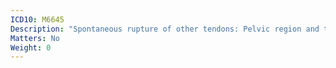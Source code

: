 ```yaml
---
ICD10: M6645
Description: "Spontaneous rupture of other tendons: Pelvic region and thigh"
Matters: No
Weight: 0
---
```


